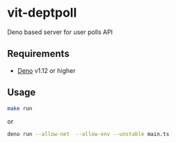 # vit-deptpoll

Deno based server for user polls API

## Requirements

- [Deno][deno-install] v1.12 or higher

## Usage

```sh
make run
```

or

```sh
deno run --allow-net  --allow-env --unstable main.ts
```

[deno-install]: https://deno.land/#installation
[make]: https://en.wikipedia.org/wiki/Make_(software)
